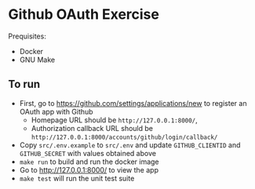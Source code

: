 # Github OAuth Exercise

Prequisites:
- Docker
- GNU Make

## To run
* First, go to https://github.com/settings/applications/new to register an OAuth app with Github
  - Homepage URL should be `http://127.0.0.1:8000/`,
  - Authorization callback URL should be `http://127.0.0.1:8000/accounts/github/login/callback/`
* Copy `src/.env.example` to `src/.env` and update `GITHUB_CLIENTID` and `GITHUB_SECRET` with values obtained above
* `make run` to build and run the docker image
* Go to http://127.0.0.1:8000/ to view the app
* `make test` will run the unit test suite


